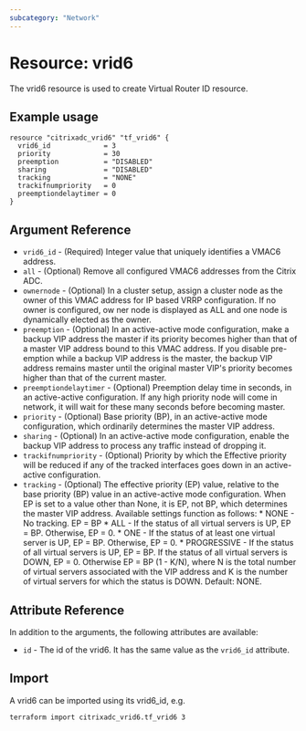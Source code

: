 ```yaml
---
subcategory: "Network"
---
```


# Resource: vrid6

The vrid6 resource is used to create Virtual Router ID resource.


## Example usage

```hcl
resource "citrixadc_vrid6" "tf_vrid6" {
  vrid6_id             = 3
  priority             = 30
  preemption           = "DISABLED"
  sharing              = "DISABLED"
  tracking             = "NONE"
  trackifnumpriority   = 0
  preemptiondelaytimer = 0
}
```


## Argument Reference

* `vrid6_id` - (Required) Integer value that uniquely identifies a VMAC6 address.
* `all` - (Optional) Remove all configured VMAC6 addresses from the Citrix ADC.
* `ownernode` - (Optional) In a cluster setup, assign a cluster node as the owner of this VMAC address for IP based VRRP configuration. If no owner is configured, ow ner node is displayed as ALL and one node is dynamically elected as the owner.
* `preemption` - (Optional) In an active-active mode configuration, make a backup VIP address the master if its priority becomes higher than that of a master VIP address bound to this VMAC address.              If you disable pre-emption while a backup VIP address is the master, the backup VIP address remains master until the original master VIP's priority becomes higher than that of the current master.
* `preemptiondelaytimer` - (Optional) Preemption delay time in seconds, in an active-active configuration. If any high priority node will come in network, it will wait for these many seconds before becoming master.
* `priority` - (Optional) Base priority (BP), in an active-active mode configuration, which ordinarily determines the master VIP address.
* `sharing` - (Optional) In an active-active mode configuration, enable the backup VIP address to process any traffic instead of dropping it.
* `trackifnumpriority` - (Optional) Priority by which the Effective priority will be reduced if any of the tracked interfaces goes down in an active-active configuration.
* `tracking` - (Optional) The effective priority (EP) value, relative to the base priority (BP) value in an active-active mode configuration. When EP is set to a value other than None, it is EP, not BP, which determines the master VIP address. Available settings function as follows: * NONE - No tracking. EP = BP * ALL -  If the status of all virtual servers is UP, EP = BP. Otherwise, EP = 0. * ONE - If the status of at least one virtual server is UP, EP = BP. Otherwise, EP = 0. * PROGRESSIVE - If the status of all virtual servers is UP, EP = BP. If the status of all virtual servers is DOWN, EP = 0. Otherwise EP = BP (1 - K/N), where N is the total number of virtual servers associated with the VIP address and K is the number of virtual servers for which the status is DOWN. Default: NONE.


## Attribute Reference

In addition to the arguments, the following attributes are available:

* `id` - The id of the vrid6. It has the same value as the `vrid6_id` attribute.


## Import

A vrid6 can be imported using its vrid6_id, e.g.

```shell
terraform import citrixadc_vrid6.tf_vrid6 3
```

